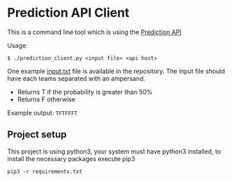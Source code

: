 # Prediction API Client

This is a command line tool which is using the [Prediction API](https://github.com/alex-min/prediction-api)


Usage:
```shell
$ ./prediction_client.py <input file> <api host>
```

One example [input.txt](input.txt) file is available in the repository.
The input file should have each teams separated with an ampersand.

- Returns T if the probability is greater than 50%
- Returns F otherwise

Example output: ```TFTFFFT```


## Project setup

This project is using python3, your system must have python3 installed, to install the necessary packages execute pip3

```
pip3 -r requirements.txt
```


